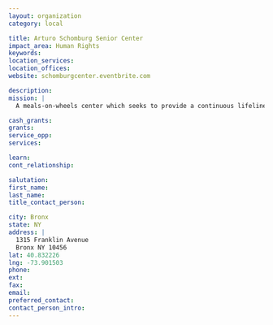 ```yaml
---
layout: organization
category: local

title: Arturo Schomburg Senior Center
impact_area: Human Rights
keywords: 
location_services: 
location_offices: 
website: schomburgcenter.eventbrite.com

description: 
mission: |
  A meals-on-wheels center which seeks to provide a continuous lifeline of nutritious food and human company to homebound elderly New Yorkers in need, thereby helping them to live with dignity in their own familiar homes and communities.

cash_grants: 
grants: 
service_opp: 
services: 

learn: 
cont_relationship: 

salutation: 
first_name: 
last_name: 
title_contact_person: 

city: Bronx
state: NY
address: |
  1315 Franklin Avenue     
  Bronx NY 10456
lat: 40.832226
lng: -73.901503
phone: 
ext: 
fax: 
email: 
preferred_contact: 
contact_person_intro: 
---
```

